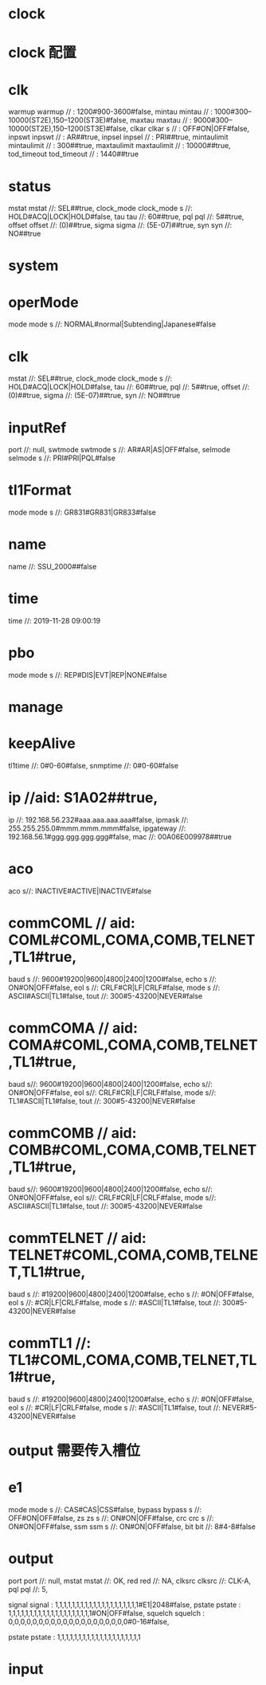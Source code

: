 #  clock



#  clock 配置 
#  clk
warmup warmup // : 1200#900-3600#false,
mintau mintau // : 1000#300–10000(ST2E),150–1200(ST3E)#false,
maxtau maxtau // : 9000#300–10000(ST2E),150–1200(ST3E)#false,
clkar clkar s // : OFF#ON|OFF#false,
inpswt inpswt // : AR##true,
inpsel inpsel // : PRI##true,
mintaulimit mintaulimit // : 300##true,
maxtaulimit maxtaulimit // : 10000##true,
tod_timeout tod_timeout // : 1440##true
#  status
mstat  mstat  //: SEL##true,
clock_mode  clock_mode s  //: HOLD#ACQ|LOCK|HOLD#false,
tau  tau  //: 60##true,
pql  pql  //: 5##true,
offset  offset  //: (0)##true,
sigma  sigma  //: (5E-07)##true,
syn  syn  //: NO##true



# system

#  operMode
mode mode s //: NORMAL#normal|Subtending|Japanese#false
#  clk
mstat //: SEL##true,
clock_mode clock_mode s //: HOLD#ACQ|LOCK|HOLD#false,
tau //: 60##true,
pql //: 5##true,
offset //: (0)##true,
sigma //: (5E-07)##true,
syn //: NO##true
#  inputRef
port //: null,
swtmode swtmode s //: AR#AR|AS|OFF#false,
selmode selmode s //: PRI#PRI|PQL#false

#  tl1Format
mode mode s //: GR831#GR831|GR833#false
#  name
name //: SSU_2000##false
#  time
time //: 2019-11-28 09:00:19
#  pbo
mode mode s //: REP#DIS|EVT|REP|NONE#false




#  manage

#  keepAlive
tl1time //: 0#0-60#false,
snmptime //: 0#0-60#false
#  ip //aid: S1A02##true,
ip //: 192.168.56.232#aaa.aaa.aaa.aaa#false,
ipmask //: 255.255.255.0#mmm.mmm.mmm#false,
ipgateway //: 192.168.56.1#ggg.ggg.ggg.ggg#false,
mac //: 00A06E009978##true
#  aco  
aco s//: INACTIVE#ACTIVE|INACTIVE#false
#  commCOML // aid: COML#COML,COMA,COMB,TELNET,TL1#true,
baud  s //: 9600#19200|9600|4800|2400|1200#false,
echo  s //: ON#ON|OFF#false,
eol  s //: CRLF#CR|LF|CRLF#false,
mode  s //: ASCII#ASCII|TL1#false,
tout //: 300#5-43200|NEVER#false
#  commCOMA // aid: COMA#COML,COMA,COMB,TELNET,TL1#true,
baud s//: 9600#19200|9600|4800|2400|1200#false,
echo s//: ON#ON|OFF#false,
eol s//: CRLF#CR|LF|CRLF#false,
mode s//: TL1#ASCII|TL1#false,
tout //: 300#5-43200|NEVER#false
#  commCOMB //  aid: COMB#COML,COMA,COMB,TELNET,TL1#true,
baud s//: 9600#19200|9600|4800|2400|1200#false,
echo s//: ON#ON|OFF#false,
eol s//: CRLF#CR|LF|CRLF#false,
mode s//: ASCII#ASCII|TL1#false,
tout //: 300#5-43200|NEVER#false
#  commTELNET // aid: TELNET#COML,COMA,COMB,TELNET,TL1#true,
baud s //: #19200|9600|4800|2400|1200#false,
echo s //: #ON|OFF#false,
eol s //: #CR|LF|CRLF#false,
mode s //: #ASCII|TL1#false,
tout //: 300#5-43200|NEVER#false
#  commTL1 //: TL1#COML,COMA,COMB,TELNET,TL1#true,
baud s //: #19200|9600|4800|2400|1200#false,
echo s //: #ON|OFF#false,
eol s //: #CR|LF|CRLF#false,
mode s //: #ASCII|TL1#false,
tout //: NEVER#5-43200|NEVER#false

          


#  output 需要传入槽位
#  e1
mode mode s //: CAS#CAS|CSS#false,
bypass bypass  s  //: OFF#ON|OFF#false,
zs zs s  //: ON#ON|OFF#false,
crc crc s  //: ON#ON|OFF#false,
ssm ssm s  //: ON#ON|OFF#false,
bit bit   //: 8#4-8#false
#  output
port port  //: null,
mstat mstat  //: OK,
red red  //: NA,
clksrc clksrc  //: CLK-A,
pql pql  //: 5,


signal signal : 1,1,1,1,1,1,1,1,1,1,1,1,1,1,1,1,1,1,1,1#E1|2048#false,
pstate pstate : 1,1,1,1,1,1,1,1,1,1,1,1,1,1,1,1,1,1,1,1#ON|OFF#false,
squelch squelch : 0,0,0,0,0,0,0,0,0,0,0,0,0,0,0,0,0,0,0,0#0-16#false,


pstate pstate : 1,1,1,1,1,1,1,1,1,1,1,1,1,1,1,1,1,1,1,1




# input 